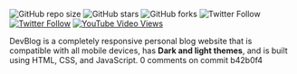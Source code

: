 ![GitHub repo size](https://img.shields.io/github/repo-size/codewithsadee/devblog-personal-blog-website)
![GitHub stars](https://img.shields.io/github/stars/codewithsadee/devblog-personal-blog-website?style=social)
![GitHub forks](https://img.shields.io/github/forks/codewithsadee/devblog-personal-blog-website?style=social)
![Twitter Follow](https://img.shields.io/twitter/follow/codewithsadee?style=social)
[![Twitter Follow](https://img.shields.io/twitter/follow/codewithsadee?style=social)](https://twitter.com/intent/follow?screen_name=codewithsadee)
[![YouTube Video Views](https://img.shields.io/youtube/views/HtRTmkd5Nsg?style=social)](https://youtu.be/HtRTmkd5Nsg)

DevBlog is a completely responsive personal blog website that is compatible with all mobile devices, has **Dark and light themes**, and is built using HTML, CSS, and JavaScript.
0 comments on commit b42b0f4